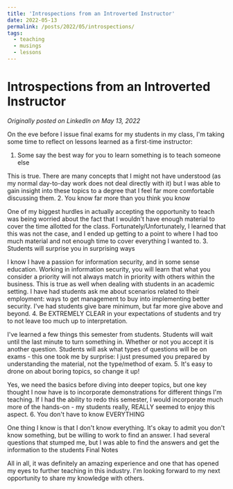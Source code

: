 ```yaml
---
title: 'Introspections from an Introverted Instructor'
date: 2022-05-13
permalink: /posts/2022/05/introspections/
tags:
  - teaching
  - musings
  - lessons
---
```



Introspections from an Introverted Instructor
======

*Originally posted on LinkedIn on May 13, 2022*

On the eve before I issue final exams for my students in my class, I'm taking some time to reflect on lessons learned as a first-time instructor:

1. Some say the best way for you to learn something is to teach someone else

This is true. There are many concepts that I might not have understood (as my normal day-to-day work does not deal directly with it) but I was able to gain insight into these topics to a degree that I feel far more comfortable discussing them.
2. You know far more than you think you know

One of my biggest hurdles in actually accepting the opportunity to teach was being worried about the fact that I wouldn't have enough material to cover the time allotted for the class. Fortunately/Unfortunately, I learned that this was not the case, and I ended up getting to a point to where I had too much material and not enough time to cover everything I wanted to.
3. Students will surprise you in surprising ways

I know I have a passion for information security, and in some sense education. Working in information security, you will learn that what you consider a priority will not always match in priority with others within the business. This is true as well when dealing with students in an academic setting. I have had students ask me about scenarios related to their employment: ways to get management to buy into implementing better security. I've had students give bare minimum, but far more give above and beyond.
4. Be EXTREMELY CLEAR in your expectations of students and try to not leave too much up to interpretation.

I've learned a few things this semester from students. Students will wait until the last minute to turn something in. Whether or not you accept it is another question. Students will ask what types of questions will be on exams - this one took me by surprise: I just presumed you prepared by understanding the material, not the type/method of exam.
5. It's easy to drone on about boring topics, so change it up!

Yes, we need the basics before diving into deeper topics, but one key thought I now have is to incorporate demonstrations for different things I'm teaching. If I had the ability to redo this semester, I would incorporate much more of the hands-on - my students really, REALLY seemed to enjoy this aspect.
6. You don't have to know EVERYTHING

One thing I know is that I don't know everything. It's okay to admit you don't know something, but be willing to work to find an answer. I had several questions that stumped me, but I was able to find the answers and get the information to the students
Final Notes

All in all, it was definitely an amazing experience and one that has opened my eyes to further teaching in this industry. I'm looking forward to my next opportunity to share my knowledge with others.